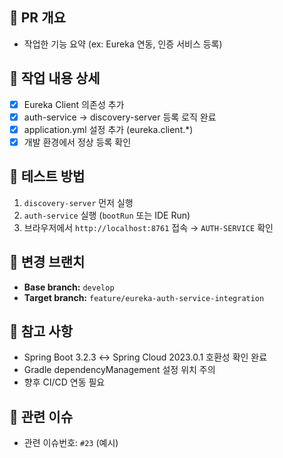## 📌 PR 개요

- 작업한 기능 요약 (ex: Eureka 연동, 인증 서비스 등록)

## 🔨 작업 내용 상세

- [x] Eureka Client 의존성 추가
- [x] auth-service → discovery-server 등록 로직 완료
- [x] application.yml 설정 추가 (eureka.client.*)
- [x] 개발 환경에서 정상 등록 확인

## 🧪 테스트 방법

1. `discovery-server` 먼저 실행
2. `auth-service` 실행 (`bootRun` 또는 IDE Run)
3. 브라우저에서 `http://localhost:8761` 접속 → `AUTH-SERVICE` 확인

## 🔄 변경 브랜치

- **Base branch:** `develop`
- **Target branch:** `feature/eureka-auth-service-integration`

## 📎 참고 사항

- Spring Boot 3.2.3 ↔ Spring Cloud 2023.0.1 호환성 확인 완료
- Gradle dependencyManagement 설정 위치 주의
- 향후 CI/CD 연동 필요

## 🧩 관련 이슈

- 관련 이슈번호: `#23` (예시)
